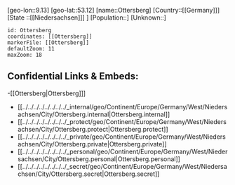 ﻿---
location: [53.12,9.13]
mapzoom: [7,12] 
mapmarker: city 
type: City
tags:
- geo/City


SpocWebEntityId: 33191
isDeleted: false
confidential: public

---
[geo-lon::9.13]
[geo-lat::53.12]
[name::Ottersberg]
[Country::[[Germany]]]
[State ::[[Niedersachsen]]] ]
[Population::]
[Unknown::]


```leaflet
id: Ottersberg
coordinates: [[Ottersberg]]
markerFile: [[Ottersberg]]
defaultZoom: 11 
maxZoom: 18
```


## Confidential Links & Embeds: 
-[[Ottersberg|Ottersberg]]] 
- [[../../../../../../../../_internal/geo/Continent/Europe/Germany/West/Niedersachsen/City/Ottersberg.internal|Ottersberg.internal]] 
- [[../../../../../../../../_protect/geo/Continent/Europe/Germany/West/Niedersachsen/City/Ottersberg.protect|Ottersberg.protect]] 
- [[../../../../../../../../_private/geo/Continent/Europe/Germany/West/Niedersachsen/City/Ottersberg.private|Ottersberg.private]] 
- [[../../../../../../../../_personal/geo/Continent/Europe/Germany/West/Niedersachsen/City/Ottersberg.personal|Ottersberg.personal]] 
- [[../../../../../../../../_secret/geo/Continent/Europe/Germany/West/Niedersachsen/City/Ottersberg.secret|Ottersberg.secret]] 
